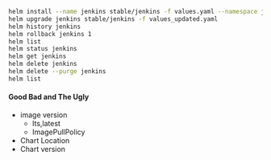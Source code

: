 ```bash
helm install --name jenkins stable/jenkins -f values.yaml --namespace jenkins
helm upgrade jenkins stable/jenkins -f values_updated.yaml
helm history jenkins
helm rollback jenkins 1
helm list
helm status jenkins
helm get jenkins 
helm delete jenkins
helm delete --purge jenkins
helm list
```

#### Good Bad and The Ugly

- image version
    - lts,latest
    - ImagePullPolicy
- Chart Location
- Chart version
